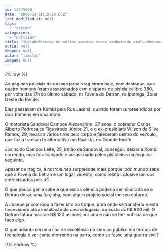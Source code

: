 ```yaml
---
id: 12375079
date: "2006-12-11T15:15:00Z"
last_modified_at: null
tags:
  - "detran"
categories:
  - "noticias"
title: "Ind\u00fastria de multas poderia estar combatendo viol\u00eancia na Favela do Detran"
sutia: null
chapeu: null
autor: "jamildo"
imagem: null
---
```

{\% raw %}
<p>As p&aacute;ginas policiais de nossos jornais registram hoje, com destaque, que quatro homens foram assassinados com disparos de pistola calibre 380, por volta das 17h do &uacute;ltimo s&aacute;bado, na Favela do Detran, na Iputinga, Zona Oeste do Recife.</p>
<p>Eles passavam de Kombi pela Rua Jacim&atilde;, quando foram surpreendidos por dois homens em uma moto.</p>
<p>O motorista Sandoval Campos Alexandrino, 27 anos, o cobrador Carlos Alberto Pedrosa de Figueiredo J&uacute;nior, 21, e o ex-presidi&aacute;rio Wilson da Silva Ramos, 29, levaram v&aacute;rios tiros pelo corpo e faleceram dentro do ve?culo, que fazia transporte alternativo em Paulista, no Grande Recife.</p>
<p>Josinaldo Campos Leite, 25, irm&atilde;o de Sandoval, conseguiu deixar a Kombi correndo, mas foi alcan&ccedil;ado e assassinado pelos pistoleiros na esquina seguinte.</p>
<p>Apesar de tr&aacute;gica, a not?cia n&atilde;o surpreende mais porque todo mundo sabe que a Favela do Detran &eacute; um lugar violento, como relata inclusive um dos entrevistados pelo JC.</p>
<p>O que pouca gente sabe &eacute; que essa viol&ecirc;ncia poderia ser minorada se o Detran desse uma for&ccedil;inha, com algum projeto social em seu entorno.</p>
<p>A Jucepe j&aacute; come&ccedil;ou a fazer isto no Coque, para onde se transferiu e est&aacute; financiando at&eacute; a instala&ccedil;&atilde;o de uma delegacia, ao custo de R$ 600 mil. O Detran fatura mais de R$ 120 milh&otilde;es por ano e n&atilde;o se tem not?cia de que fa&ccedil;a algo.</p>
<p>O que adianta ser uma ilha de excel&ecirc;ncia no servi&ccedil;o p&uacute;blico em termos de tecnologia e ver gente morrendo na porta, como se fosse uma guerra civil?</p>
{\% endraw %}